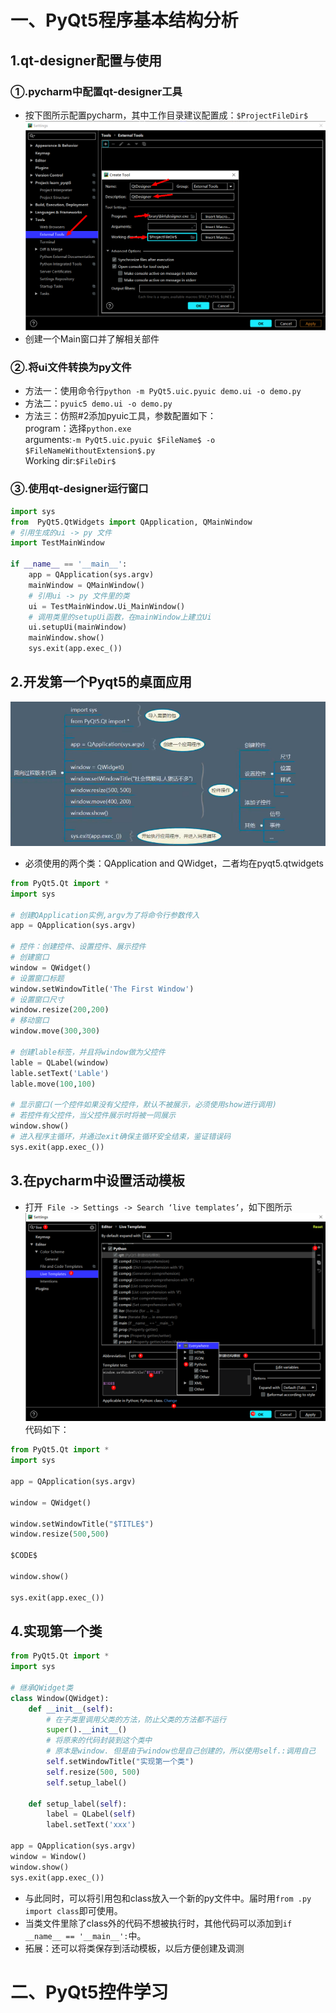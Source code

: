 # 一、PyQt5程序基本结构分析
## 1.qt-designer配置与使用
### ①.pycharm中配置qt-designer工具
- 按下图所示配置pycharm，其中工作目录建议配置成：```$ProjectFileDir$```  
![](../notes/pic/1-配置pycharm&qtdesigner.PNG)
- 创建一个Main窗口并了解相关部件

### ②.将ui文件转换为py文件
- 方法一：使用命令行```python -m PyQt5.uic.pyuic demo.ui -o demo.py```
- 方法二：```pyuic5 demo.ui -o demo.py```
- 方法三：仿照#2添加pyuic工具，参数配置如下：  
 program：选择```python.exe```  
 arguments:```-m PyQt5.uic.pyuic $FileName$ -o $FileNameWithoutExtension$.py```  
 Working dir:```$FileDir$```

### ③.使用qt-designer运行窗口
```python
import sys
from  PyQt5.QtWidgets import QApplication, QMainWindow
# 引用生成的ui -> py 文件
import TestMainWindow

if __name__ == '__main__':
    app = QApplication(sys.argv)
    mainWindow = QMainWindow()
    # 引用ui -> py 文件里的类
    ui = TestMainWindow.Ui_MainWindow()
    # 调用类里的setupUi函数，在mainWindow上建立Ui
    ui.setupUi(mainWindow)
    mainWindow.show()
    sys.exit(app.exec_())
```
## 2.开发第一个Pyqt5的桌面应用
![](./pic/2-The%20first%20window.PNG)
- 必须使用的两个类：QApplication and QWidget，二者均在pyqt5.qtwidgets
```python
from PyQt5.Qt import *
import sys

# 创建QApplication实例,argv为了将命令行参数传入
app = QApplication(sys.argv)

# 控件：创建控件、设置控件、展示控件
# 创建窗口
window = QWidget()
# 设置窗口标题
window.setWindowTitle('The First Window')
# 设置窗口尺寸
window.resize(200,200)
# 移动窗口
window.move(300,300)

# 创建lable标签，并且将window做为父控件
lable = QLabel(window)
lable.setText('Lable')
lable.move(100,100)

# 显示窗口(一个控件如果没有父控件，默认不被展示，必须使用show进行调用)
# 若控件有父控件，当父控件展示时将被一同展示
window.show()
# 进入程序主循环，并通过exit确保主循环安全结束，鉴证错误码
sys.exit(app.exec_())
```
## 3.在pycharm中设置活动模板
- 打开``` File -> Settings -> Search ‘live templates’```，如下图所示  
![](./pic/3-pycharm%E5%88%9B%E5%BB%BA%E6%A8%A1%E6%9D%BF.PNG)  
代码如下：
```python
from PyQt5.Qt import *
import sys

app = QApplication(sys.argv)

window = QWidget()

window.setWindowTitle("$TITLE$")
window.resize(500,500)

$CODE$

window.show()

sys.exit(app.exec_())
```
## 4.实现第一个类
```python
from PyQt5.Qt import *
import sys

# 继承QWidget类
class Window(QWidget):
    def __init__(self):
        # 在子类里调用父类的方法，防止父类的方法都不运行
        super().__init__()
        # 将原来的代码封装到这个类中
        # 原本是window. 但是由于window也是自己创建的，所以使用self.:调用自己
        self.setWindowTitle("实现第一个类")
        self.resize(500, 500)
        self.setup_label()

    def setup_label(self):
        label = QLabel(self)
        label.setText('xxx')

app = QApplication(sys.argv)
window = Window()
window.show()
sys.exit(app.exec_())
```
- 与此同时，可以将引用包和class放入一个新的py文件中。届时用```from .py import class```即可使用。
- 当类文件里除了class外的代码不想被执行时，其他代码可以添加到```if __name__ == '__main__':```中。
- 拓展：还可以将类保存到活动模板，以后方便创建及调测


# 二、PyQt5控件学习
















